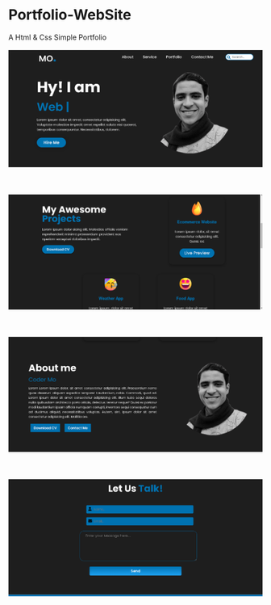 # Portfolio-WebSite
A Html &amp; Css Simple Portfolio
<br>
<br>
<img src="/Images/About/1.PNG">
<br>
<br>
<br>
<br>
<img src="/Images/About/2.PNG">
<br>
<br>
<br>
<br><img src="/Images/About/3.PNG">
<br>
<br>
<br>
<br><img src="/Images/About/4.PNG">

